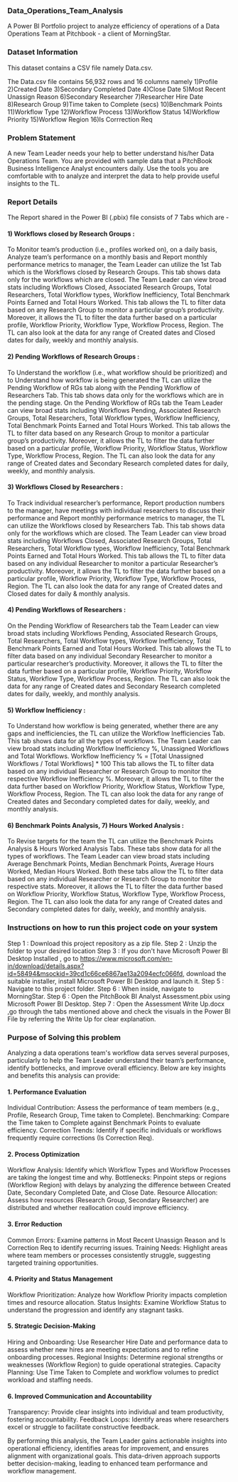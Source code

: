### Data_Operations_Team_Analysis
A Power BI Portfolio project to analyze efficiency of operations of a Data Operations Team at Pitchbook - a client of MorningStar.

### Dataset Information

This dataset contains a CSV file namely Data.csv.

The Data.csv file contains 56,932 rows and 16 columns namely 1)Profile 2)Created Date	3)Secondary Completed Date 4)Close Date	5)Most Recent Unassign Reason 6)Secondary Researcher 7)Researcher Hire Date	8)Research Group 9)Time taken to Complete (secs) 10)Benchmark Points 11)Workflow Type	12)Workflow Process	13)Workflow Status 14)Workflow Priority	15)Workflow Region 16)Is Corrrection Req

### Problem Statement

A new Team Leader needs your help to better understand his/her Data Operations Team. You are provided with sample data that a 
PitchBook Business Intelligence Analyst encounters daily. Use the tools you are comfortable with to analyze and interpret the data to help 
provide useful insights to the TL.

### Report Details

The Report shared in the Power BI (.pbix) file consists of 7 Tabs which are -

#### 1)	Workflows closed by Research Groups :
To Monitor team’s production (i.e., profiles worked on), on a daily basis, Analyze team’s performance on a monthly basis and Report monthly performance metrics to manager, the Team Leader can utilize the 1st Tab which is the Workflows closed by Research Groups. This tab shows data only for the workflows which are closed. 
The Team Leader can view broad stats including Workflows Closed, Associated Research Groups, Total Researchers, Total Workflow types, Workflow Inefficiency, Total Benchmark Points Earned and Total Hours Worked.
This tab allows the TL to filter data based on any Research Group to monitor a particular group’s productivity. Moreover, it allows the TL to filter the data further based on a particular profile, Workflow Priority, Workflow Type, Workflow Process, Region. The TL can also look at the data for any range of Created dates and Closed dates for daily, weekly and monthly analysis.

#### 2)	Pending Workflows of Research Groups : 
To Understand the workflow (i.e., what workflow should be prioritized) and to Understand how workflow is being generated the TL can utilize the Pending Workflow of RGs tab along with the Pending Workflow of Researchers Tab. This tab shows data only for the workflows which are in the pending stage. 
On the Pending Workflow of RGs tab the Team Leader can view broad stats including Workflows Pending, Associated Research Groups, Total Researchers, Total Workflow types, Workflow Inefficiency, Total Benchmark Points Earned and Total Hours Worked.
This tab allows the TL to filter data based on any Research Group to monitor a particular group’s productivity. Moreover, it allows the TL to filter the data further based on a particular profile, Workflow Priority, Workflow Status, Workflow Type, Workflow Process, Region. The TL can also look the data for any range of Created dates and Secondary Research completed dates for daily, weekly, and monthly analysis.
     
#### 3)	Workflows Closed by Researchers : 
To Track individual researcher’s performance, Report production numbers to the manager, have meetings with individual researchers to discuss their performance and Report monthly performance metrics to manager, the TL can utilize the Workflows closed by Researchers Tab. This tab shows data only for the workflows which are closed. 
The Team Leader can view broad stats including Workflows Closed, Associated Research Groups, Total Researchers, Total Workflow types, Workflow Inefficiency, Total Benchmark Points Earned and Total Hours Worked.
This tab allows the TL to filter data based on any individual Researcher to monitor a particular Researcher’s productivity. Moreover, it allows the TL to filter the data further based on a particular profile, Workflow Priority, Workflow Type, Workflow Process, Region. The TL can also look the data for any range of Created dates and Closed dates for daily & monthly analysis.

#### 4)	Pending Workflows of Researchers : 
On the Pending Workflow of Researchers tab the Team Leader can view broad stats including Workflows Pending, Associated Research Groups, Total Researchers, Total Workflow types, Workflow Inefficiency, Total Benchmark Points Earned and Total Hours Worked.
This tab allows the TL to filter data based on any individual Secondary Researcher to monitor a particular researcher’s productivity. Moreover, it allows the TL to filter the data further based on a particular profile, Workflow Priority, Workflow Status, Workflow Type, Workflow Process, Region. The TL can also look the data for any range of Created dates and Secondary Research completed dates for daily, weekly, and monthly analysis.

#### 5)	Workflow Inefficiency : 
To Understand how workflow is being generated, whether there are any gaps and inefficiencies, the TL can utilize the Workflow Inefficiencies Tab. This tab shows data for all the types of workflows.
The Team Leader can view broad stats including Workflow Inefficiency %, Unassigned Workflows and Total Workflows.
Workflow Inefficiency % = [Total Unassigned Workflows / Total Workflows] * 100
This tab allows the TL to filter data based on any individual Researcher or Research Group to monitor the respective Workflow Inefficiency %. Moreover, it allows the TL to filter the data further based on Workflow Priority, Workflow Status, Workflow Type, Workflow Process, Region. The TL can also look the data for any range of Created dates and Secondary completed dates for daily, weekly, and monthly analysis.

#### 6)	Benchmark Points Analysis, 7)	Hours Worked Analysis :
To Revise targets for the team the TL can utilize the Benchmark Points Analysis & Hours Worked Analysis Tabs. These tabs show data for all the types of workflows.
The Team Leader can view broad stats including Average Benchmark Points, Median Benchmark Points, Average Hours Worked, Median Hours Worked.
Both these tabs allow the TL to filter data based on any individual Researcher or Research Group to monitor the respective stats. Moreover, it allows the TL to filter the data further based on Workflow Priority, Workflow Status, Workflow Type, Workflow Process, Region. The TL can also look the data for any range of Created dates and Secondary completed dates for daily, weekly, and monthly analysis.

### Instructions on how to run this project code on your system
Step 1 : Download this project repository as a zip file. 
Step 2 : Unzip the folder to your desired location 
Step 3 : If you don't have Microsoft Power BI Desktop Installed , go to https://www.microsoft.com/en-in/download/details.aspx?id=58494&msockid=39cd1c66ce6867ae13a2094ecfc066fd, download the suitable installer, install Microsoft Power BI Desktop and launch it. 
Step 5 : Navigate to this project folder. 
Step 6 : When inside, navigate to MorningStar.
Step 6 : Open the PitchBook BI Analyst Assessment.pbix using Microsoft Power BI Desktop.
Step 7 : Open the Assessment Write Up.docx ,go through the tabs mentioned above and check the visuals in the Power BI File by referring the Write Up for clear explanation.

### Purpose of Solving this problem

Analyzing a data operations team's workflow data serves several purposes, particularly to help the Team Leader understand their team’s performance, identify bottlenecks, and improve overall efficiency. Below are key insights and benefits this analysis can provide:

#### 1. Performance Evaluation
Individual Contribution: Assess the performance of team members (e.g., Profile, Research Group, Time taken to Complete).
Benchmarking: Compare the Time taken to Complete against Benchmark Points to evaluate efficiency.
Correction Trends: Identify if specific individuals or workflows frequently require corrections (Is Correction Req).

#### 2. Process Optimization
Workflow Analysis: Identify which Workflow Types and Workflow Processes are taking the longest time and why.
Bottlenecks: Pinpoint steps or regions (Workflow Region) with delays by analyzing the difference between Created Date, Secondary Completed Date, and Close Date.
Resource Allocation: Assess how resources (Research Group, Secondary Researcher) are distributed and whether reallocation could improve efficiency.

#### 3. Error Reduction
Common Errors: Examine patterns in Most Recent Unassign Reason and Is Correction Req to identify recurring issues.
Training Needs: Highlight areas where team members or processes consistently struggle, suggesting targeted training opportunities.

#### 4. Priority and Status Management
Workflow Prioritization: Analyze how Workflow Priority impacts completion times and resource allocation.
Status Insights: Examine Workflow Status to understand the progression and identify any stagnant tasks.

#### 5. Strategic Decision-Making
Hiring and Onboarding: Use Researcher Hire Date and performance data to assess whether new hires are meeting expectations and to refine onboarding processes.
Regional Insights: Determine regional strengths or weaknesses (Workflow Region) to guide operational strategies.
Capacity Planning: Use Time Taken to Complete and workflow volumes to predict workload and staffing needs.

#### 6. Improved Communication and Accountability
Transparency: Provide clear insights into individual and team productivity, fostering accountability.
Feedback Loops: Identify areas where researchers excel or struggle to facilitate constructive feedback.

By performing this analysis, the Team Leader gains actionable insights into operational efficiency, identifies areas for improvement, and ensures alignment with organizational goals. This data-driven approach supports better decision-making, leading to enhanced team performance and workflow management.
























